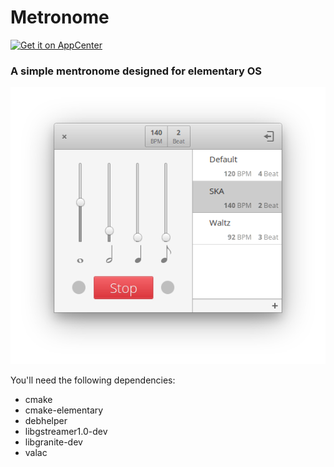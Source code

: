 # Metronome

[![Get it on AppCenter](https://appcenter.elementary.io/badge.svg)](https://appcenter.elementary.io/com.github.artemanufrij.metronome)

### A simple mentronome designed for elementary OS
![screenshot](Screenshot.png)

You'll need the following dependencies:
* cmake
* cmake-elementary
* debhelper
* libgstreamer1.0-dev
* libgranite-dev
* valac
